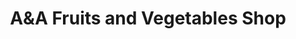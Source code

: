 ---
title: "A&A Fruits and Vegetables Shop"
url: /pathanamthitta/aunda-fruits-and-vegetables-shop/
shop: Gemüse & Obst
---